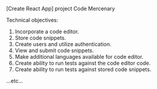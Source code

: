 [Create React App] project Code Mercenary

Technical objectives:
1. Incorporate a code editor.
2. Store code snippets.
3. Create users and utilize authentication.
4. View and submit code snippets.
5. Make additional languages available for code editor.
6. Create ability to run tests against the code editor code.
7. Create ability to run tests against stored code snippets.

...etc...
